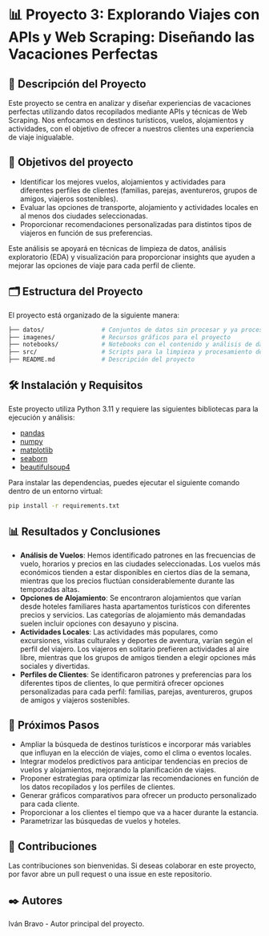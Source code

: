 
# 📊 Proyecto 3: Explorando Viajes con APIs y Web Scraping: Diseñando las Vacaciones Perfectas

## 📖 Descripción del Proyecto
Este proyecto se centra en analizar y diseñar experiencias de vacaciones perfectas utilizando datos recopilados mediante APIs y técnicas de Web Scraping. Nos enfocamos en destinos turísticos, vuelos, alojamientos y actividades, con el objetivo de ofrecer a nuestros clientes una experiencia de viaje inigualable.

## 🎯 Objetivos del proyecto

- Identificar los mejores vuelos, alojamientos y actividades para diferentes perfiles de clientes (familias, parejas, aventureros, grupos de amigos, viajeros sostenibles).
- Evaluar las opciones de transporte, alojamiento y actividades locales en al menos dos ciudades seleccionadas.
- Proporcionar recomendaciones personalizadas para distintos tipos de viajeros en función de sus preferencias.

Este análisis se apoyará en técnicas de limpieza de datos, análisis exploratorio (EDA) y visualización para proporcionar insights que ayuden a mejorar las opciones de viaje para cada perfil de cliente.

## 🗂️ Estructura del Proyecto
El proyecto está organizado de la siguiente manera:

```bash
├── datos/                # Conjuntos de datos sin procesar y ya procesados
├── imagenes/             # Recursos gráficos para el proyecto
├── notebooks/            # Notebooks con el contenido y análisis de datos
├── src/                  # Scripts para la limpieza y procesamiento de los datos
├── README.md             # Descripción del proyecto
```

## 🛠️ Instalación y Requisitos
Este proyecto utiliza Python 3.11 y requiere las siguientes bibliotecas para la ejecución y análisis:

- [pandas](https://pandas.pydata.org/)
- [numpy](https://numpy.org/)
- [matplotlib](https://matplotlib.org/)
- [seaborn](https://seaborn.pydata.org/)
- [beautifulsoup4](https://www.crummy.com/software/BeautifulSoup/)

Para instalar las dependencias, puedes ejecutar el siguiente comando dentro de un entorno virtual:

```bash
pip install -r requirements.txt
```

## 📊 Resultados y Conclusiones

- **Análisis de Vuelos**: Hemos identificado patrones en las frecuencias de vuelo, horarios y precios en las ciudades seleccionadas. Los vuelos más económicos tienden a estar disponibles en ciertos días de la semana, mientras que los precios fluctúan considerablemente durante las temporadas altas.
- **Opciones de Alojamiento**: Se encontraron alojamientos que varían desde hoteles familiares hasta apartamentos turísticos con diferentes precios y servicios. Las categorías de alojamiento más demandadas suelen incluir opciones con desayuno y piscina.
- **Actividades Locales**: Las actividades más populares, como excursiones, visitas culturales y deportes de aventura, varían según el perfil del viajero. Los viajeros en solitario prefieren actividades al aire libre, mientras que los grupos de amigos tienden a elegir opciones más sociales y divertidas.
- **Perfiles de Clientes**: Se identificaron patrones y preferencias para los diferentes tipos de clientes, lo que permitirá ofrecer opciones personalizadas para cada perfil: familias, parejas, aventureros, grupos de amigos y viajeros sostenibles.

## 🔄 Próximos Pasos

- Ampliar la búsqueda de destinos turísticos e incorporar más variables que influyan en la elección de viajes, como el clima o eventos locales.
- Integrar modelos predictivos para anticipar tendencias en precios de vuelos y alojamientos, mejorando la planificación de viajes.
- Proponer estrategias para optimizar las recomendaciones en función de los datos recopilados y los perfiles de clientes.
- Generar gráficos comparativos para ofrecer un producto personalizado para cada cliente.
- Proporcionar a los clientes el tiempo que va a hacer durante la estancia.
- Parametrizar las búsquedas de vuelos y hoteles.

## 🤝 Contribuciones
Las contribuciones son bienvenidas. Si deseas colaborar en este proyecto, por favor abre un pull request o una issue en este repositorio.

## ✒️ Autores
Iván Bravo - Autor principal del proyecto.
